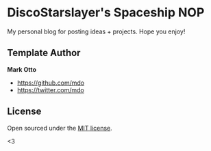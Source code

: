 # DiscoStarslayer's Spaceship NOP

My personal blog for posting ideas + projects. Hope you enjoy!


## Template Author

**Mark Otto**
- <https://github.com/mdo>
- <https://twitter.com/mdo>


## License

Open sourced under the [MIT license](LICENSE.md).

<3
